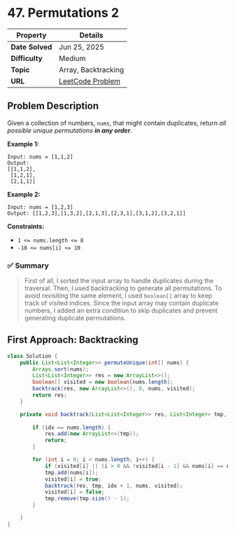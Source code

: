 # 47. Permutations 2

| Property | Details |
|----------|--------|
| **Date Solved** | Jun 25, 2025 |
| **Difficulty** | Medium |
| **Topic** | Array, Backtracking |
| **URL** | [LeetCode Problem](https://leetcode.com/problems/permutations-ii/description/) |

## Problem Description 
Given a collection of numbers, `nums`, that might contain duplicates, return *all possible unique permutations **in any order**.*

**Example 1:**

```
Input: nums = [1,1,2]
Output:
[[1,1,2],
 [1,2,1],
 [2,1,1]]
```

**Example 2:**

```
Input: nums = [1,2,3]
Output: [[1,2,3],[1,3,2],[2,1,3],[2,3,1],[3,1,2],[3,2,1]]
```

**Constraints:**

- `1 <= nums.length <= 8`
- `-10 <= nums[i] <= 10`

### ✅ Summary

> First of all, I sorted the input array to handle duplicates during the traversal. Then, I used backtracking to generate all permutations. To avoid revisiting the same element, I used `boolean[]` array to keep track of visited indices. Since the input array may contain duplicate numbers, I added an extra condition to skip duplicates and prevent generating duplicate permutations.
> 

## First Approach: Backtracking

```java
class Solution {
    public List<List<Integer>> permuteUnique(int[] nums) {
        Arrays.sort(nums);
        List<List<Integer>> res = new ArrayList<>();
        boolean[] visited = new boolean[nums.length];
        backtrack(res, new ArrayList<>(), 0, nums, visited);
        return res;
    }

    private void backtrack(List<List<Integer>> res, List<Integer> tmp, int idx, int[] nums, boolean[] visited) {
        
        if (idx == nums.length) {
            res.add(new ArrayList<>(tmp));
            return;
        }

        for (int i = 0; i < nums.length; i++) {
            if (visited[i] || (i > 0 && !visited[i - 1] && nums[i] == nums[i - 1])) continue;
            tmp.add(nums[i]);
            visited[i] = true;
            backtrack(res, tmp, idx + 1, nums, visited);
            visited[i] = false;
            tmp.remove(tmp.size() - 1);
        }

    }
}
```
